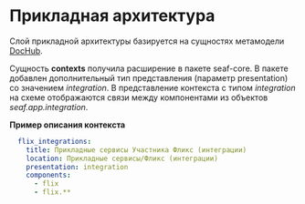 # Прикладная архитектура

Слой прикладной архитектуры базируется на сущностях метамодели [DocHub](https://dochub.info/).

Сущность **contexts** получила расширение в пакете seaf-core. В пакете добавлен дополнительный тип представления (параметр presentation) со значением _integration_.
В представление контекста с типом _integration_ на схеме отображаются связи между компонентами из объектов _seaf.app.integration_. 

**Пример описания контекста**
```yaml
  flix_integrations:
    title: Прикладные сервисы Участника Фликс (интеграции)
    location: Прикладные сервисы/Фликс (интеграции)
    presentation: integration
    components:
      - flix
      - flix.**
```
